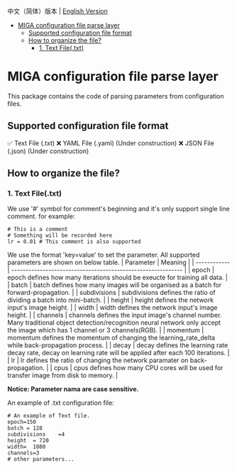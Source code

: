 中文（简体）版本 | [English Version](https://github.com/KarKLi/MIGA/blob/master/param/readme.md)
* [MIGA configuration file parse layer](#miga-configuration-file-parse-layer)
  * [Supported configuration file format](#supported-configuration-file-format)
  * [How to organize the file?](#how-to-organize-the-file)
    * [1\. Text File(\.txt)](#1-text-filetxt)
# MIGA configuration file parse layer
This package contains the code of parsing parameters from configuration files.
## Supported configuration file format
✅ Text File (.txt)
❌ YAML File (.yaml) (Under construction)
❌ JSON File (.json) (Under construction)

## How to organize the file?
### 1. Text File(.txt)
We use '#' symbol for comment's beginning and it's only support single line comment.
for example:
```plain
# This is a comment
# Something will be recorded here
lr = 0.01 # This comment is also supported
```
We use the format 'key=value' to set the parameter. All supported parameters are shown on below table.
| Parameter    | Meaning                                                      |
| ------------ | ------------------------------------------------------------ |
| epoch        | epoch defines how many iterations should be exeucte for training all data. |
| batch        | batch defines how many images will be organised as a batch for forward-propagation. |
| subdivisions | subdivisions defines the ratio of dividing a batch into mini-batch. |
| height       | height defines the network input's image height.             |
| width        | width defines the network input's image height.              |
| channels     | channels defines the input image's channel number. Many traditional object detection/recognition neural network only accept the image which has 1 channel or 3 channels(RGB). |
| momentum     | momentum defines the momentum of changing the learning_rate_delta while back-propagation process. |
| decay        | decay defines the learning rate decay rate, decay on learning rate will be applied after each 100 iterations. |
| lr           | lr defines the ratio of changing the network paramater on back-propagation. |
| cpus         | cpus defines how many CPU cores will be used for transfer image from disk to memory. |

**Notice: Parameter nama are case sensitive.**

An example of .txt configuration file:
```plain
# An example of Text file.
epoch=150
batch = 128
subdivisions    =4
height  = 720
width=  1080
channels=3
# other parameters...
```